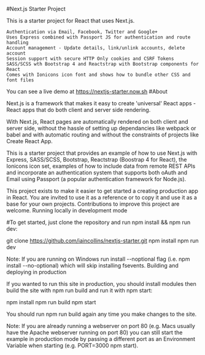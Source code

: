 #Next.js Starter Project

This is a starter project for React that uses Next.js.

    Authentication via Email, Facebook, Twitter and Google+
    Uses Express combined with Passport JS for authentication and route handling
    Account management - Update details, link/unlink accounts, delete account
    Session support with secure HTTP Only cookies and CSRF Tokens
    SASS/SCSS wth Bootstrap 4 and Reactstrap with Bootstrap components for React
    Comes with Ionicons icon font and shows how to bundle other CSS and font files

You can see a live demo at https://nextjs-starter.now.sh
#About

Next.js is a framework that makes it easy to create 'universal' React apps - React apps that do both client and server side rendering.

With Next.js, React pages are automatically rendered on both client and server side, without the hassle of setting up dependancies like webpack or babel and with automatic routing and without the constraints of projects like Create React App.

This is a starter project that provides an example of how to use Next.js with Express, SASS/SCSS, Bootstrap, Reactstrap (Boostrap 4 for React), the Ionicons icon set, examples of how to include data from remote REST APIs and incorporate an authentication system that supports both oAuth and Email using Passport (a popular authentication framework for Node.js).

This project exists to make it easier to get started a creating production app in React. You are invited to use it as a reference or to copy it and use it as a base for your own projects. Contributions to improve this project are welcome.
Running locally in development mode

#To get started, just clone the repository and run npm install && npm run dev:

git clone https://github.com/iaincollins/nextjs-starter.git
npm install
npm run dev

Note: If you are running on Windows run install --noptional flag (i.e. npm install --no-optional) which will skip installing fsevents.
Building and deploying in production

If you wanted to run this site in production, you should install modules then build the site with npm run build and run it with npm start:

npm install
npm run build
npm start

You should run npm run build again any time you make changes to the site.

Note: If you are already running a webserver on port 80 (e.g. Macs usually have the Apache webserver running on port 80) you can still start the example in production mode by passing a different port as an Environment Variable when starting (e.g. PORT=3000 npm start).
